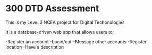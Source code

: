 # 300 DTD Assessment

This is my Level 3 NCEA project for Digital Techonologies

It is a database-driven web app that allows users to:

-Register an account
-Login/out
-Message other accounts
-Register location
-Have a description

